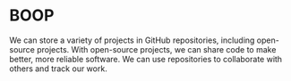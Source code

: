 # BOOP
We can store a variety of projects in GitHub repositories, including open-source projects. 
With open-source projects, we can share code to make better, more reliable software. We can use 
repositories to collaborate with others and track our work.
